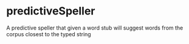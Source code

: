# predictiveSpeller
A predictive speller that given a word stub will suggest words from the corpus closest to the typed string
